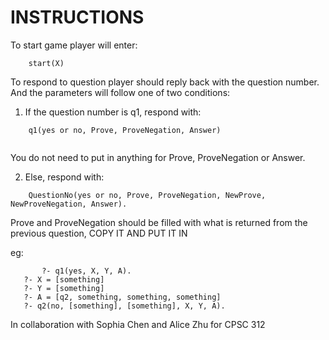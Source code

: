 # INSTRUCTIONS

To start game player will enter:
```
	start(X)
```

To respond to question player should reply back with the question number. And the parameters will
follow one of two conditions:

1. If the question number is q1, respond with: 

```
	q1(yes or no, Prove, ProveNegation, Answer)
	
```
You do not need to put in anything for Prove, ProveNegation or Answer.

2. Else, respond with: 
	
```
	QuestionNo(yes or no, Prove, ProveNegation, NewProve, NewProveNegation, Answer).
```

Prove and ProveNegation should be filled with what is returned from the previous question, COPY IT AND PUT IT IN
	
 eg:	
 
 ```
        ?- q1(yes, X, Y, A).
	?- X = [something]
	?- Y = [something]
	?- A = [q2, something, something, something]
	?- q2(no, [something], [something], X, Y, A).
```
  
  In collaboration with Sophia Chen and Alice Zhu for CPSC 312 
